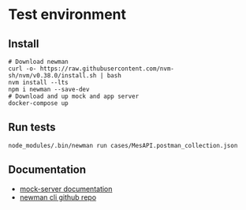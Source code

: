 # Test environment

## Install

```shell
# Download newman
curl -o- https://raw.githubusercontent.com/nvm-sh/nvm/v0.38.0/install.sh | bash
nvm install --lts
npm i newman --save-dev
# Download and up mock and app server
docker-compose up
```

## Run tests

```shell
node_modules/.bin/newman run cases/MesAPI.postman_collection.json
```

## Documentation

- [mock-server documentation](https://www.mock-server.com/)
- [newman cli github repo](https://github.com/postmanlabs/newman/)
